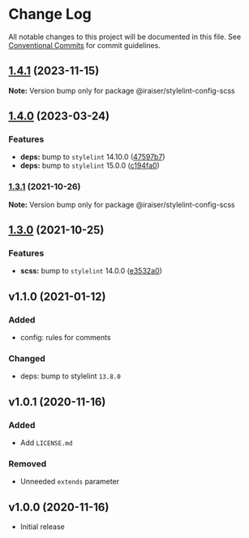 # Change Log

All notable changes to this project will be documented in this file.
See [Conventional Commits](https://conventionalcommits.org) for commit guidelines.

## [1.4.1](https://github.com/iRaiser/stylelint-configs/compare/@iraiser/stylelint-config-scss@1.4.0...@iraiser/stylelint-config-scss@1.4.1) (2023-11-15)

**Note:** Version bump only for package @iraiser/stylelint-config-scss






## [1.4.0](https://github.com/iRaiser/stylelint-configs/compare/@iraiser/stylelint-config-scss@1.3.1...@iraiser/stylelint-config-scss@1.4.0) (2023-03-24)


### Features

* **deps:** bump to `stylelint` 14.10.0 ([47597b7](https://github.com/iRaiser/stylelint-configs/commit/47597b781fcb2c23e5409b516f22646042653aaf))
* **deps:** bump to `stylelint` 15.0.0 ([c194fa0](https://github.com/iRaiser/stylelint-configs/commit/c194fa0408a2d15ae8753c3da2e6b08a9972e4a6))




### [1.3.1](https://github.com/iRaiser/stylelint-configs/compare/@iraiser/stylelint-config-scss@1.3.0...@iraiser/stylelint-config-scss@1.3.1) (2021-10-26)

**Note:** Version bump only for package @iraiser/stylelint-config-scss






## [1.3.0](https://github.com/iRaiser/stylelint-configs/compare/@iraiser/stylelint-config-scss@1.2.0...@iraiser/stylelint-config-scss@1.3.0) (2021-10-25)


### Features

* **scss:** bump to `stylelint` 14.0.0 ([e3532a0](https://github.com/iRaiser/stylelint-configs/commit/e3532a0719b9dbff667a8cc377c9d2f09a131097))


## v1.1.0 (2021-01-12)

### Added

* config: rules for comments

### Changed

* deps: bump to stylelint ``13.8.0``

## v1.0.1 (2020-11-16)

### Added

* Add ``LICENSE.md``

### Removed

* Unneeded ``extends`` parameter

## v1.0.0 (2020-11-16)

* Initial release
